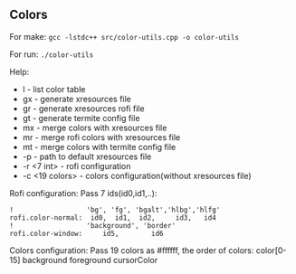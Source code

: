 ## Colors

For make:
`gcc -lstdc++ src/color-utils.cpp -o color-utils`

For run:
`./color-utils`

Help:
* l - list color table
* gx <path> - generate xresources file
* gr <path> - generate xresources rofi file
* gt <path> - generate termite config file
* mx <path> - merge colors with xresources file
* mr <path> - merge rofi colors with xresources file
* mt <path> - merge colors with termite config file
* -p <path> - path to default xresources file
* -r <7 int> - rofi configuration
* -c <19 colors> - colors configuration(without xresources file)


Rofi configuration:
Pass 7 ids(id0,id1,..):
```
!                  'bg', 'fg', 'bgalt','hlbg','hlfg'
rofi.color-normal:  id0,  id1,  id2,     id3,   id4
!                  'background', 'border'
rofi.color-window:     id5,        id6
```

Colors configuration:
Pass 19 colors as #ffffff, the order of colors:
color[0-15] background foreground cursorColor
